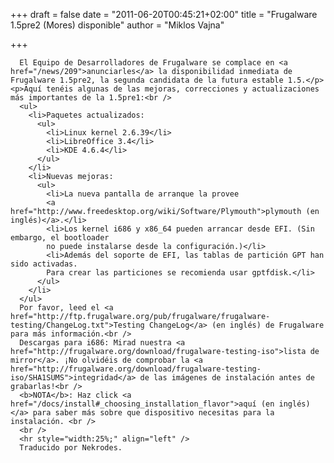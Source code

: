 
+++
draft = false
date = "2011-06-20T00:45:21+02:00"
title = "Frugalware 1.5pre2 (Mores) disponible"
author = "Miklos Vajna"

+++

      El Equipo de Desarrolladores de Frugalware se complace en <a href="/news/209">anunciarles</a> la disponibilidad inmediata de Frugalware 1.5pre2, la segunda candidata de la futura estable 1.5.</p>
    <p>Aquí tenéis algunas de las mejoras, correcciones y actualizaciones más importantes de la 1.5pre1:<br />
      <ul>
        <li>Paquetes actualizados:
          <ul>
            <li>Linux kernel 2.6.39</li>
            <li>LibreOffice 3.4</li>
            <li>KDE 4.6.4</li>
          </ul>
        </li>
        <li>Nuevas mejoras:
          <ul>
            <li>La nueva pantalla de arranque la provee
            <a href="http://www.freedesktop.org/wiki/Software/Plymouth">plymouth (en inglés)</a>.</li>
            <li>Los kernel i686 y x86_64 pueden arrancar desde EFI. (Sin embargo, el bootloader
            no puede instalarse desde la configuración.)</li>
            <li>Además del soporte de EFI, las tablas de partición GPT han sido activadas.
            Para crear las particiones se recomienda usar gptfdisk.</li>
          </ul>
        </li>
      </ul>
      Por favor, leed el <a href="http://ftp.frugalware.org/pub/frugalware/frugalware-testing/ChangeLog.txt">Testing ChangeLog</a> (en inglés) de Frugalware para más información.<br />
      Descargas para i686: Mirad nuestra <a href="http://frugalware.org/download/frugalware-testing-iso">lista de mirror</a>. ¡No olvidéis de comprobar la <a href="http://frugalware.org/download/frugalware-testing-iso/SHA1SUMS">integridad</a> de las imágenes de instalación antes de grabarlas!<br />
      <b>NOTA</b>: Haz click <a href="/docs/install#_choosing_installation_flavor">aquí (en inglés)</a> para saber más sobre que dispositivo necesitas para la instalación. <br />
      <br />
      <hr style="width:25%;" align="left" />
      Traducido por Nekrodes.
      
    